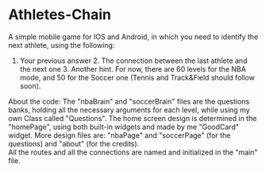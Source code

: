 # Athletes-Chain
A simple mobile game for IOS and Android, in which you need to identify the next athlete, using the following:
1. Your previous answer 2. The connection between the last athlete and the next one 3. Another hint.
For now, there are 60 levels for the NBA mode, and 50 for the Soccer one (Tennis and Track&Field should follow soon).

About the code:
The "nbaBrain" and "soccerBrain" files are the questions banks, holding all the necessary arguments for each level, while using 
my own Class called "Questions".
The home screen design is determined in the "homePage", using both built-in widgets and made by me "GoodCard" widget.
More design files are: "nbaPage" and "soccerPage" (for the questions) and "about" (for the credits).  
All the routes and all the connections are named and initialized in the "main" file.

